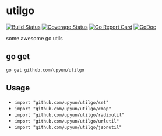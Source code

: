 # utilgo

[![Build Status](https://travis-ci.org/upyun/utilgo.svg)](https://travis-ci.org/upyun/utilgo) [![Coverage Status](https://coveralls.io/repos/github/upyun/utilgo/badge.svg?branch=master)](https://coveralls.io/github/upyun/utilgo?branch=master) [![Go Report Card](https://goreportcard.com/badge/github.com/upyun/utilgo)](https://goreportcard.com/report/github.com/upyun/utilgo) [![GoDoc](https://godoc.org/github.com/upyun/utilgo?status.svg)](https://godoc.org/github.com/upyun/utilgo)

some awesome go utils

## go get

`go get github.com/upyun/utilgo`

## Usage

* `import "github.com/upyun/utilgo/set"`
* `import "github.com/upyun/utilgo/cmap"`
* `import "github.com/upyun/utilgo/radixutil"`
* `import "github.com/upyun/utilgo/urlutil"`
* `import "github.com/upyun/utilgo/jsonutil"`
